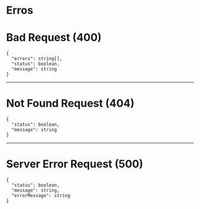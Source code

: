 # Erros

# Bad Request (400)

```
{
  "errors": string[],
  "status": boolean,
  "message": string
}
```

-----

# Not Found Request (404)

```
{
  "status": boolean,
  "message": string
}
```

-----

# Server Error Request (500)

```
{
  "status": boolean,
  "message": string,
  "errorMessage": string
}
```